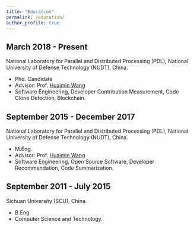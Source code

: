 ```yaml
---
title: "Education"
permalink: /education/
author_profile: true
---
```


## March 2018 - Present
National Laboratory for Parallel and Distributed Processing (PDL), National University of Defense Technology (NUDT), China.
* Phd. Candidate
* Advisor: Prof. [Huaimin Wang](https://dblp.uni-trier.de/pers/hd/w/Wang:Huaimin)
* Software Engineering, Developer Contribution Measurement, Code Clone Detection, Blockchain. 

## September 2015 - December 2017
National Laboratory for Parallel and Distributed Processing (PDL), National University of Defense Technology (NUDT), China. 
* M.Eng. 
* Advisor: Prof. [Huaimin Wang](https://dblp.uni-trier.de/pers/hd/w/Wang:Huaimin)
* Software Engineering, Open Source Software, Developer Recommendation, Code Summarization.

## September 2011 - July 2015
Sichuan University (SCU), China. 
* B.Eng. 
* Computer Science and Technology.
